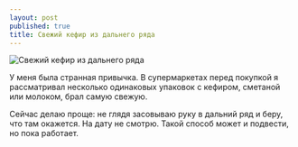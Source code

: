 ```yaml
---
layout: post
published: true
title: Свежий кефир из дальнего ряда
---
```

![Свежий кефир из дальнего ряда]({{site.baseurl}}/media/fresh-lifehack.png)

У меня была странная привычка. В супермаркетах перед покупкой я рассматривал несколько одинаковых упаковок с кефиром, сметаной или молоком, брал самую свежую. 

Сейчас делаю проще: не глядя засовываю руку в дальний ряд и беру, что там окажется. На дату не смотрю. Такой способ может и подвести, но пока работает.